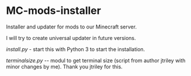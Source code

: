 # MC-mods-installer
Installer and updater for mods to our Minecraft server.

I will try to create universal updater in future versions.

*install.py* - start this with Python 3 to start the installation.

*terminalsize.py* -- modul to get terminal size (script from author jtriley with minor changes by me). Thank you jtriley for this.
